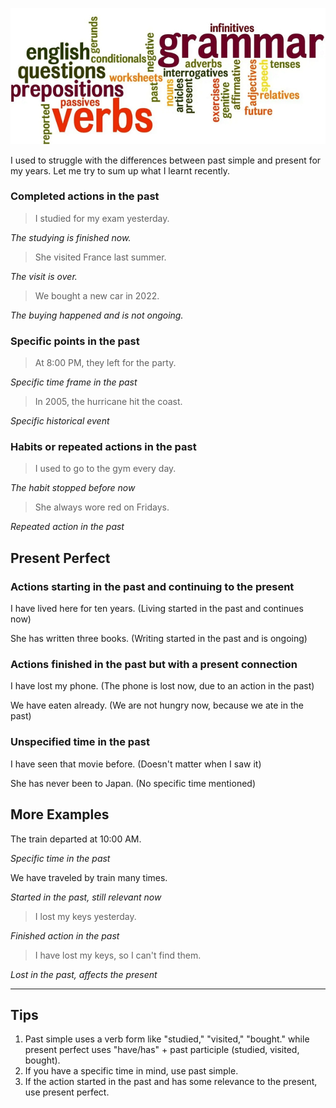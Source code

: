 ![image](./img/banners/EnglishGrammar.png)

I used to struggle with the differences between past simple and present for my years. Let me try to sum up what I learnt recently.

### Completed actions in the past

> I studied for my exam yesterday.

_The studying is finished now._

> She visited France last summer.

_The visit is over._

> We bought a new car in 2022.

_The buying happened and is not ongoing._

### Specific points in the past

> At 8:00 PM, they left for the party.

_Specific time frame in the past_

> In 2005, the hurricane hit the coast.

_Specific historical event_

### Habits or repeated actions in the past

> I used to go to the gym every day.

_The habit stopped before now_

> She always wore red on Fridays.

_Repeated action in the past_

## Present Perfect

### Actions starting in the past and continuing to the present

I have lived here for ten years. (Living started in the past and continues now)

She has written three books. (Writing started in the past and is ongoing)

### Actions finished in the past but with a present connection

I have lost my phone. (The phone is lost now, due to an action in the past)

We have eaten already. (We are not hungry now, because we ate in the past)

### Unspecified time in the past

I have seen that movie before. (Doesn't matter when I saw it)

She has never been to Japan. (No specific time mentioned)

## More Examples

The train departed at 10:00 AM.

_Specific time in the past_

We have traveled by train many times.

_Started in the past, still relevant now_

> I lost my keys yesterday.

_Finished action in the past_

> I have lost my keys, so I can't find them.

_Lost in the past, affects the present_

___

## Tips

1.  Past simple uses a verb form like "studied," "visited," "bought." while present perfect uses "have/has" + past participle (studied, visited, bought).
2.  If you have a specific time in mind, use past simple.
3.  If the action started in the past and has some relevance to the present, use present perfect.
